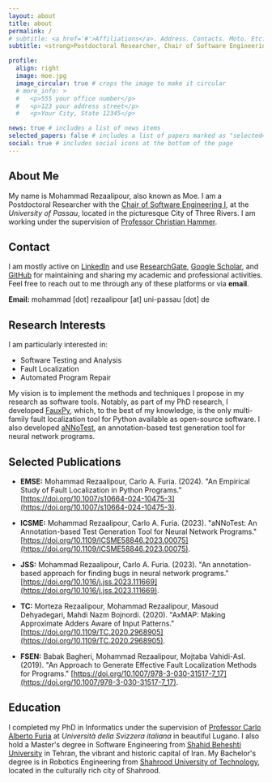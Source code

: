 ```yaml
---
layout: about
title: about
permalink: /
# subtitle: <a href='#'>Affiliations</a>. Address. Contacts. Moto. Etc.
subtitle: <strong>Postdoctoral Researcher, Chair of Software Engineering I, University of Passau</strong>

profile:
  align: right
  image: moe.jpg
  image_circular: true # crops the image to make it circular
  # more_info: >
  #   <p>555 your office number</p>
  #   <p>123 your address street</p>
  #   <p>Your City, State 12345</p>

news: true # includes a list of news items
selected_papers: false # includes a list of papers marked as "selected={true}"
social: true # includes social icons at the bottom of the page
---
```


## About Me

My name is Mohammad Rezaalipour, also known as Moe. 
I am a Postdoctoral Researcher with the 
[Chair of Software Engineering I](https://www.fim.uni-passau.de/software-engineering-i/lehrstuhlteam),
at the *University of Passau*,
located in the picturesque City of Three Rivers.
I am working under the supervision of 
[Professor Christian Hammer](https://www.fim.uni-passau.de/software-engineering-i/lehrstuhlteam/lehrstuhlinhaber?config_id=a8d16e612076595e5b55aa227262539d&group_id=&module=TemplatePersondetails&range_id=d33789fe6848842635609cb3c3a3ff66&target=289537&username=hammer50&cHash=55277529dcf6fec1edb321830f19affd).
<!-- You can find [my CV on this page](/cv/). -->

## Contact

I am mostly active on [LinkedIn](https://www.linkedin.com/in/m-rezaalipour) and use [ResearchGate](https://www.researchgate.net/profile/Mohammad-Rezaalipour-2), [Google Scholar](https://scholar.google.com/citations?user=CuQ9I_YAAAAJ), and [GitHub](https://github.com/mohrez86) for maintaining and sharing my academic and professional activities. Feel free to reach out to me through any of these platforms or via **email**.

**Email:** mohammad [dot] rezaalipour [at] uni-passau [dot] de

## Research Interests

I am particularly interested in: 
- Software Testing and Analysis
- Fault Localization
- Automated Program Repair
  
My vision is to implement the methods and techniques I propose in my research as software tools.
Notably, as part of my PhD research, I developed [FauxPy](https://github.com/atom-sw/fauxpy), which, to the best of my knowledge, is the only multi-family fault localization tool for Python available as open-source software. I also developed [aNNoTest](https://github.com/atom-sw/annotest), an annotation-based test generation tool for neural network programs.


## Selected Publications

* **EMSE:** Mohammad Rezaalipour, Carlo A. Furia. (2024). "An Empirical Study of Fault Localization in Python Programs." [https://doi.org/10.1007/s10664-024-10475-3](https://doi.org/10.1007/s10664-024-10475-3).

* **ICSME:** Mohammad Rezaalipour, Carlo A. Furia. (2023). "aNNoTest: An Annotation-based Test Generation Tool for Neural Network Programs." [https://doi.org/10.1109/ICSME58846.2023.00075](https://doi.org/10.1109/ICSME58846.2023.00075).

* **JSS:** Mohammad Rezaalipour, Carlo A. Furia. (2023). "An annotation-based approach for finding bugs in neural network programs." [https://doi.org/10.1016/j.jss.2023.111669](https://doi.org/10.1016/j.jss.2023.111669).

* **TC:** Morteza Rezaalipour, Mohammad Rezaalipour, Masoud Dehyadegari, Mahdi Nazm Bojnordi. (2020). "AxMAP: Making Approximate Adders Aware of Input Patterns." [https://doi.org/10.1109/TC.2020.2968905](https://doi.org/10.1109/TC.2020.2968905).

* **FSEN:** Babak Bagheri, Mohammad Rezaalipour, Mojtaba Vahidi-Asl. (2019). "An Approach to Generate Effective Fault Localization Methods for Programs." [https://doi.org/10.1007/978-3-030-31517-7_17](https://doi.org/10.1007/978-3-030-31517-7_17).

## Education

I completed my PhD in Informatics under the supervision of 
[Professor Carlo Alberto Furia](https://bugcounting.net/) at *Università della Svizzera italiana*
in beautiful Lugano.
I also hold a Master's degree in Software Engineering from [Shahid Beheshti University](https://en.sbu.ac.ir/) in Tehran, the vibrant and historic capital of Iran. 
My Bachelor's degree is in Robotics Engineering from [Shahrood University of Technology](https://shahroodut.ac.ir/en/), located in the culturally rich city of Shahrood.

<!-- Write your biography here. Tell the world about yourself. Link to your favorite [subreddit](http://reddit.com). You can put a picture in, too. The code is already in, just name your picture `prof_pic.jpg` and put it in the `img/` folder.

Put your address / P.O. box / other info right below your picture. You can also disable any of these elements by editing `profile` property of the YAML header of your `_pages/about.md`. Edit `_bibliography/papers.bib` and Jekyll will render your [publications page](/al-folio/publications/) automatically.

Link to your social media connections, too. This theme is set up to use [Font Awesome icons](https://fontawesome.com/) and [Academicons](https://jpswalsh.github.io/academicons/), like the ones below. Add your Facebook, Twitter, LinkedIn, Google Scholar, or just disable all of them. -->
